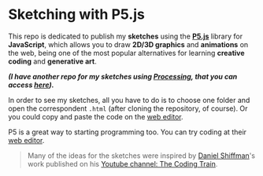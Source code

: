 # Sketching with P5.js

This repo is dedicated to publish my **sketches** using the **[P5.js](https://p5js.org/)** library for **JavaScript**, which allows you to draw **2D/3D graphics** and **animations** on the web, being one of the most popular alternatives for learning **creative coding** and **generative art**.

***(I have another repo for my sketches using [Processing](https://processing.org/ "Processing"), that you can access [here](https://github.com/renans2/sketching-with-processing)).***

In order to see my sketches, all you have to do is to choose one folder and open the correspondent `.html` (after cloning the repository, of course). Or you could copy and paste the code on the [web editor](https://editor.p5js.org/).

P5 is a great way to starting programming too. You can try coding at their [web editor](https://editor.p5js.org/).

> Many of the ideas for the sketches were inspired by [Daniel Shiffman](https://x.com/shiffman)'s work published on his [Youtube channel: The Coding Train](https://www.youtube.com/@TheCodingTrain). 

